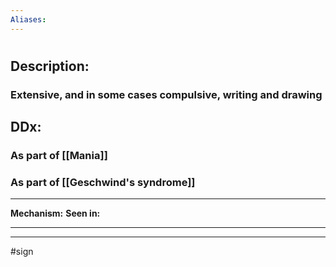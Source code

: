 ```yaml
---
Aliases:
---
```

# 
## Description:
###  Extensive, and in some cases compulsive, writing and drawing
## DDx:
### As part of [[Mania]]
### As part of [[Geschwind's syndrome]]

---
**Mechanism:**
**Seen in:** 

---


---
#sign 